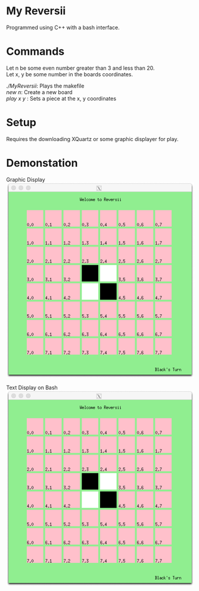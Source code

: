 # My Reversii 
Programmed using C++ with a bash interface.   


# Commands
Let n be some even number greater than 3 and less than 20.  
Let x, y be some number in the boards coordinates.  


_./MyReversii_: Plays the makefile   
_new n_: Create a new board    
_play x y_ : Sets a piece at the x, y coordinates   


# Setup
Requires the downloading XQuartz or some graphic displayer for play.  

# Demonstation
Graphic Display  
![](MyReversii.png)  

Text Display on Bash
![](MyReversii.png)  
